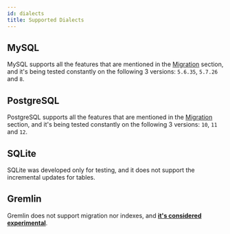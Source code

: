 ```yaml
---
id: dialects
title: Supported Dialects
---
```


## MySQL

MySQL supports all the features that are mentioned in the [Migration](migrate.md) section,
and it's being tested constantly on the following 3 versions: `5.6.35`, `5.7.26` and `8`. 


## PostgreSQL

PostgreSQL supports all the features that are mentioned in the [Migration](migrate.md) section,
and it's being tested constantly on the following 3 versions: `10`, `11` and `12`. 

## SQLite

SQLite was developed only for testing, and it does not support the incremental updates for tables.


## Gremlin

Gremlin does not support migration nor indexes, and **<ins>it's considered experimental</ins>**.